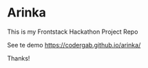# Arinka

This is my Frontstack Hackathon Project Repo

See te demo https://codergab.github.io/arinka/

Thanks!
